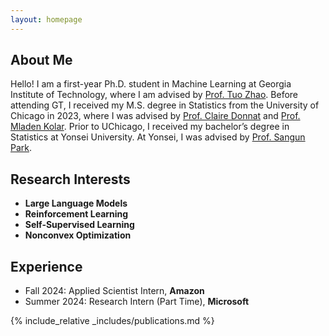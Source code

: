 ```yaml
---
layout: homepage
---
```


## About Me

Hello! I am a first-year Ph.D. student in Machine Learning at Georgia Institute of Technology, where I am advised by [Prof. Tuo Zhao](https://www2.isye.gatech.edu/~tzhao80/). Before attending GT, I received my M.S. degree in Statistics from the University of Chicago in 2023, where I was advised by [Prof. Claire Donnat](https://donnate.github.io/) and [Prof. Mladen Kolar](https://mkolar.coffeejunkies.org/). Prior to UChicago, I received my bachelor’s degree in Statistics at Yonsei University. At Yonsei, I was advised by [Prof. Sangun Park](https://yonsei.pure.elsevier.com/en/persons/sangun-park).

## Research Interests

- **Large Language Models**
- **Reinforcement Learning**
- **Self-Supervised Learning**
- **Nonconvex Optimization**

## Experience

- Fall 2024: Applied Scientist Intern, **Amazon**
- Summer 2024: Research Intern (Part Time),  **Microsoft**

<!-- ## News where I am advised by [Prof. Tuo Zhao](https://www2.isye.gatech.edu/~tzhao80/).-->

<!-- - **[Feb. 2020]** Our paper about incremental learning is accepted to CVPR 2020. -->

{% include_relative _includes/publications.md %}

<!-- {% include_relative _includes/services.md %} -->
